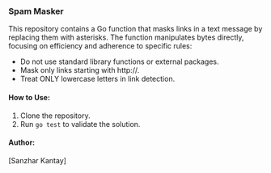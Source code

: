 ### Spam Masker

This repository contains a Go function that masks links in a text message by replacing them with asterisks. The function manipulates bytes directly, focusing on efficiency and adherence to specific rules:

- Do not use standard library functions or external packages.
- Mask only links starting with http://.
- Treat ONLY lowercase letters in link detection.

#### How to Use:

1. Clone the repository.
2. Run `go test` to validate the solution.

#### Author:
[Sanzhar Kantay]
